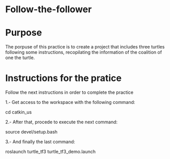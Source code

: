 # Follow-the-follower
# Purpose 
The porpuse of this practice is to create a project that includes three turtles following some instructions, recopilating the information of the coalition of one the turtle. 

# Instructions for the pratice 

Follow the next instructions in order to complete the practice 

1.- Get access to the workspace with the following command: 

  cd catkin_us

2.- After that, procede to execute the next command: 

  source devel/setup.bash 
  
3.- And finally the last command: 
  
  roslaunch turtle_tf3 turtle_tf3_demo.launch 
